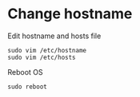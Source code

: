 # Change hostname

Edit hostname and hosts file

	sudo vim /etc/hostname
	sudo vim /etc/hosts

Reboot OS

	sudo reboot
